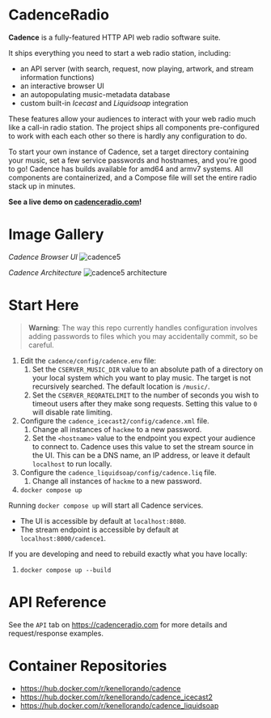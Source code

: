 # CadenceRadio

**Cadence** is a fully-featured HTTP API web radio software suite. 

It ships everything you need to start a web radio station, including:
- an API server (with search, request, now playing, artwork, and stream information functions)
- an interactive browser UI
- an autopopulating music-metadata database
- custom built-in _Icecast_ and _Liquidsoap_ integration

These features allow your audiences to interact with your web radio much like a call-in radio station. The project ships all components pre-configured to work with each each other so there is hardly any configuration to do.

To start your own instance of Cadence, set a target directory containing your music, set a few service passwords and hostnames, and you're good to go! Cadence has builds available for amd64 and armv7 systems. All components are containerized, and a Compose file will set the entire radio stack up in minutes. 

**See a live demo on [cadenceradio.com](https://cadenceradio.com/)!**

# Image Gallery

*Cadence Browser UI*
![cadence5](https://user-images.githubusercontent.com/17265041/189464889-b6a67b78-8d9d-4aef-a142-2494448f26a4.JPG)

*Cadence Architecture*
![cadence5 architecture](https://user-images.githubusercontent.com/17265041/185465196-66fc2249-e43a-46f7-a12f-dbde9aaf8172.png)

# Start Here

> **Warning**: The way this repo currently handles configuration involves adding passwords to files which you may accidentally commit, so be careful.

1. Edit the `cadence/config/cadence.env` file:
   1. Set the `CSERVER_MUSIC_DIR` value to an absolute path of a directory on your local system which you want to play music. The target is not recursively searched. The default location is `/music/`.
   2. Set the `CSERVER_REQRATELIMIT` to the number of seconds you wish to timeout users after they make song requests. Setting this value to `0` will disable rate limiting.
2. Configure the `cadence_icecast2/config/cadence.xml` file.
   1. Change all instances of `hackme` to a new password.
   2. Set the `<hostname>` value to the endpoint you expect your audience to connect to. Cadence uses this value to set the stream source in the UI. This can be a DNS name, an IP address, or leave it default `localhost` to run locally.
3. Configure the `cadence_liquidsoap/config/cadence.liq` file.
   1. Change all instances of `hackme` to a new password.
4. `docker compose up`

Running `docker compose up` will start all Cadence services.

- The UI is accessible by default at `localhost:8080`.
- The stream endpoint is accessible by default at `localhost:8000/cadence1`.

If you are developing and need to rebuild exactly what you have locally:

1. `docker compose up --build`

# API Reference
See the `API` tab on https://cadenceradio.com for more details and request/response examples.

# Container Repositories
- https://hub.docker.com/r/kenellorando/cadence
- https://hub.docker.com/r/kenellorando/cadence_icecast2
- https://hub.docker.com/r/kenellorando/cadence_liquidsoap
